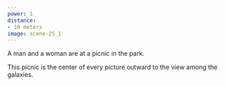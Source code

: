 ```yaml
---
power: 1
distance:
- 10 meters
image: scene-25_1
---
```

A man and a woman are at a picnic in the park.

This picnic is the center of every picture outward to the view among the galaxies.
